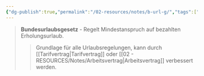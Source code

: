 ```yaml
---
{"dg-publish":true,"permalink":"/02-resources/notes/b-url-g/","tags":["arbeitsrecht/urlaub"],"noteIcon":"","updated":"2025-10-29T12:59:04.284+01:00"}
---
```


>**Bundesurlaubsgesetz** - Regelt Mindestanspruch auf bezahlten Erholungsurlaub.
>>Grundlage für alle Urlaubsregelungen, kann durch [[Tarifvertrag\|Tarifvertrag]] oder [[02 - RESOURCES/Notes/Arbeitsvertrag\|Arbeitsvertrag]] verbessert werden.